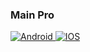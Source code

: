 
### Main Pro

<div id="badges">
  <a href= "https://www.w3schools.com/tags/tag_a.asp" target="_blank">
    <img src="https://img.shields.io/badge/android-grey?style=for-the-badge&logo=android&logoColor=white" alt="Android"/>
  </a>
  <a href= ">>>>>>>>>>>>>>>>>>>>>>>>>>>>>>>>" target="_blank">
    <img src="https://img.shields.io/badge/iphone-blue?style=for-the-badge&logo=apple&logoColor=white" alt="IOS"/>
  </a>
 
</div>
